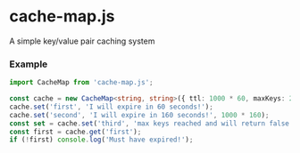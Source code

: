 # cache-map.js

A simple key/value pair caching system

### Example

```ts
import CacheMap from 'cache-map.js';

const cache = new CacheMap<string, string>({ ttl: 1000 * 60, maxKeys: 2 });
cache.set('first', 'I will expire in 60 seconds!');
cache.set('second', 'I will expire in 160 seconds!', 1000 * 160);
const set = cache.set('third', 'max keys reached and will return false');
const first = cache.get('first');
if (!first) console.log('Must have expired!');
```
